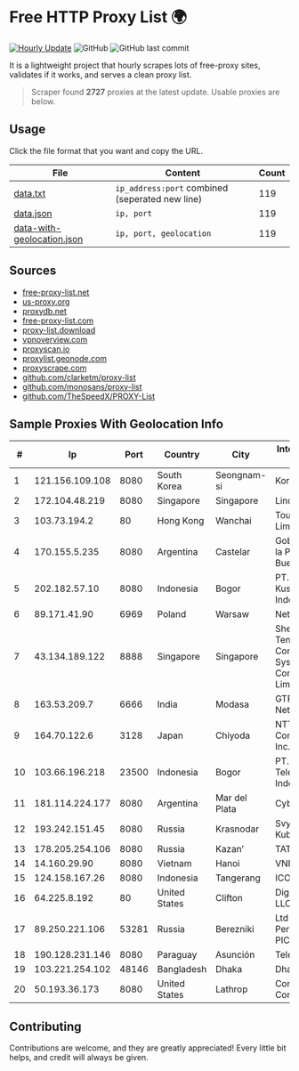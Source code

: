 
# Free HTTP Proxy List 🌍

[![Hourly Update](https://github.com/mertguvencli/http-proxy-list/actions/workflows/main.yml/badge.svg?branch=main)](https://github.com/mertguvencli/http-proxy-list/actions/workflows/main.yml)
![GitHub](https://img.shields.io/github/license/mertguvencli/http-proxy-list)
![GitHub last commit](https://img.shields.io/github/last-commit/mertguvencli/http-proxy-list)

It is a lightweight project that hourly scrapes lots of free-proxy sites, validates if it works, and serves a clean proxy list.


> Scraper found **2727** proxies at the latest update. Usable proxies are below.

## Usage

Click the file format that you want and copy the URL.


|File|Content|Count|
|----|-------|-----|
|[data.txt](https://raw.githubusercontent.com/mertguvencli/http-proxy-list/main/proxy-list/data.txt)|`ip_address:port` combined (seperated new line)|119|
|[data.json](https://raw.githubusercontent.com/mertguvencli/http-proxy-list/main/proxy-list/data.json)|`ip, port`|119|
|[data-with-geolocation.json](https://raw.githubusercontent.com/mertguvencli/http-proxy-list/main/proxy-list/data-with-geolocation.json)|`ip, port, geolocation`|119|

## Sources

* [free-proxy-list.net](https://free-proxy-list.net)
* [us-proxy.org](https://www.us-proxy.org)
* [proxydb.net](http://proxydb.net)
* [free-proxy-list.com](https://free-proxy-list.com/?page=&port=&type%5B%5D=http&type%5B%5D=https&up_time=0&search=Search)
* [proxy-list.download](https://www.proxy-list.download/HTTP)
* [vpnoverview.com](https://vpnoverview.com/privacy/anonymous-browsing/free-proxy-servers)
* [proxyscan.io](https://www.proxyscan.io)
* [proxylist.geonode.com](https://proxylist.geonode.com/api/proxy-list?limit=300&page=1&sort_by=lastChecked&sort_type=desc&protocols=http,https)
* [proxyscrape.com](https://api.proxyscrape.com/v2/?request=displayproxies&protocol=http&timeout=10000&country=all&ssl=all&anonymity=all)
* [github.com/clarketm/proxy-list](https://raw.githubusercontent.com/clarketm/proxy-list/master/proxy-list-raw.txt)
* [github.com/monosans/proxy-list](https://raw.githubusercontent.com/monosans/proxy-list/main/proxies/http.txt)
* [github.com/TheSpeedX/PROXY-List](https://raw.githubusercontent.com/TheSpeedX/PROXY-List/master/http.txt)


## Sample Proxies With Geolocation Info

|#|Ip|Port|Country|City|Internet Service Provider|
|-|--|----|-------|----|-------------------------|
|1|121.156.109.108|8080|South Korea|Seongnam-si|Korea Telecom|
|2|172.104.48.219|8080|Singapore|Singapore|Linode, LLC|
|3|103.73.194.2|80|Hong Kong|Wanchai|TouchPal HK Co., Limited|
|4|170.155.5.235|8080|Argentina|Castelar|Gobernacion de la Provincia de Buenos Aires|
|5|202.182.57.10|8080|Indonesia|Bogor|PT. Arsen Kusuma Indonesia|
|6|89.171.41.90|6969|Poland|Warsaw|Netia SA|
|7|43.134.189.122|8888|Singapore|Singapore|Shenzhen Tencent Computer Systems Company Limited|
|8|163.53.209.7|6666|India|Modasa|GTPL Shiv Network Pvt Ltd|
|9|164.70.122.6|3128|Japan|Chiyoda|NTT PC Communications, Inc.|
|10|103.66.196.218|23500|Indonesia|Bogor|PT. Mora Telematika Indonesia|
|11|181.114.224.177|8080|Argentina|Mar del Plata|CyberWave S.A.|
|12|193.242.151.45|8080|Russia|Krasnodar|SvyazResurs-Kuban|
|13|178.205.254.106|8080|Russia|Kazan’|TATTELECOM|
|14|14.160.29.90|8080|Vietnam|Hanoi|VNPT-VNNIC|
|15|124.158.167.26|8080|Indonesia|Tangerang|ICON+|
|16|64.225.8.192|80|United States|Clifton|DigitalOcean, LLC|
|17|89.250.221.106|53281|Russia|Berezniki|Ltd PermInterCom PIC-BF-Network|
|18|190.128.231.146|8080|Paraguay|Asunción|Telecel S.A.|
|19|103.221.254.102|48146|Bangladesh|Dhaka|Dhaka University|
|20|50.193.36.173|8080|United States|Lathrop|Comcast Cable Communications|



## Contributing

Contributions are welcome, and they are greatly appreciated! Every
little bit helps, and credit will always be given.

